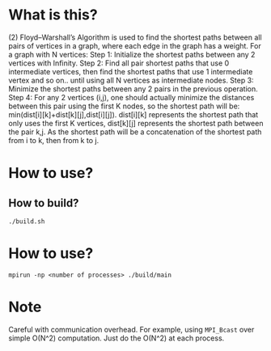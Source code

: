 # What is this?

(2) Floyd–Warshall’s Algorithm is used to find the shortest paths between all pairs of vertices in a graph, 
where each edge in the graph has a weight. 
For a graph with N vertices:
Step 1: Initialize the shortest paths between any 2 vertices with Infinity.
Step 2: Find all pair shortest paths that use 0 intermediate vertices, 
then find the shortest paths that use 1 intermediate vertex and so on.. until using all N vertices as intermediate nodes.
Step 3: Minimize the shortest paths between any 2 pairs in the previous operation.
Step 4: For any 2 vertices (i,j), one should actually minimize the distances between this pair using the first K nodes, 
so the shortest path will be: min(dist[i][k]+dist[k][j],dist[i][j]).
dist[i][k] represents the shortest path that only uses the first K vertices, 
dist[k][j] represents the shortest path between the pair k,j. 
As the shortest path will be a concatenation of the shortest path from i to k, then from k to j.

# How to use?

## How to build?

```
./build.sh
```

# How to use?

```
mpirun -np <number of processes> ./build/main
```

# Note

Careful with communication overhead. For example, using `MPI_Bcast` over simple O(N^2) computation. Just do the O(N^2) at each process.